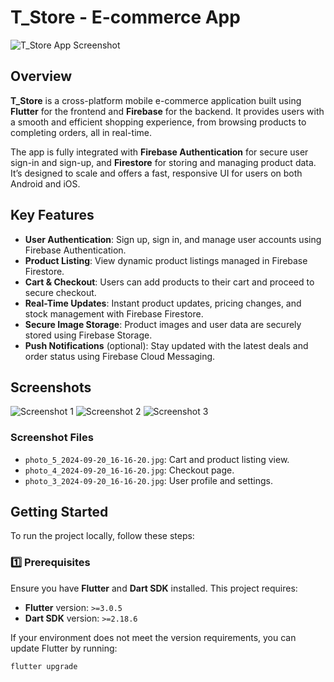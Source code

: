 # T_Store - E-commerce App

![T_Store App Screenshot](https://firebasestorage.googleapis.com/v0/b/e-commerce-app-a468c.appspot.com/o/image%20for%20github%2Fphoto_2_2024-09-20_16-16-20.jpg?alt=media&token=b5b61b2d-b5bd-4f9a-8a24-4796831d33a1)

## Overview
**T_Store** is a cross-platform mobile e-commerce application built using **Flutter** for the frontend and **Firebase** for the backend. It provides users with a smooth and efficient shopping experience, from browsing products to completing orders, all in real-time.

The app is fully integrated with **Firebase Authentication** for secure user sign-in and sign-up, and **Firestore** for storing and managing product data. It’s designed to scale and offers a fast, responsive UI for users on both Android and iOS.

## Key Features

- **User Authentication**: Sign up, sign in, and manage user accounts using Firebase Authentication.
- **Product Listing**: View dynamic product listings managed in Firebase Firestore.
- **Cart & Checkout**: Users can add products to their cart and proceed to secure checkout.
- **Real-Time Updates**: Instant product updates, pricing changes, and stock management with Firebase Firestore.
- **Secure Image Storage**: Product images and user data are securely stored using Firebase Storage.
- **Push Notifications** (optional): Stay updated with the latest deals and order status using Firebase Cloud Messaging.

## Screenshots

![Screenshot 1](https://firebasestorage.googleapis.com/v0/b/e-commerce-app-a468c.appspot.com/o/image%20for%20github%2Fphoto_5_2024-09-20_16-16-20.jpg?alt=media&token=6c06ec6a-3fc4-49f8-994b-75a5a00902d6)
![Screenshot 2](https://firebasestorage.googleapis.com/v0/b/e-commerce-app-a468c.appspot.com/o/image%20for%20github%2Fphoto_4_2024-09-20_16-16-20.jpg?alt=media&token=ce022f5d-571c-4290-b1ed-42351818761d)
![Screenshot 3](https://firebasestorage.googleapis.com/v0/b/e-commerce-app-a468c.appspot.com/o/image%20for%20github%2Fphoto_3_2024-09-20_16-16-20.jpg?alt=media&token=dfe6a76f-95df-4937-bf8c-8acf445a9674)

### Screenshot Files
- `photo_5_2024-09-20_16-16-20.jpg`: Cart and product listing view.
- `photo_4_2024-09-20_16-16-20.jpg`: Checkout page.
- `photo_3_2024-09-20_16-16-20.jpg`: User profile and settings.

## Getting Started

To run the project locally, follow these steps:

### 1️⃣ Prerequisites

Ensure you have **Flutter** and **Dart SDK** installed. This project requires:

- **Flutter** version: `>=3.0.5`
- **Dart SDK** version: `>=2.18.6`

If your environment does not meet the version requirements, you can update Flutter by running:
```bash
flutter upgrade
